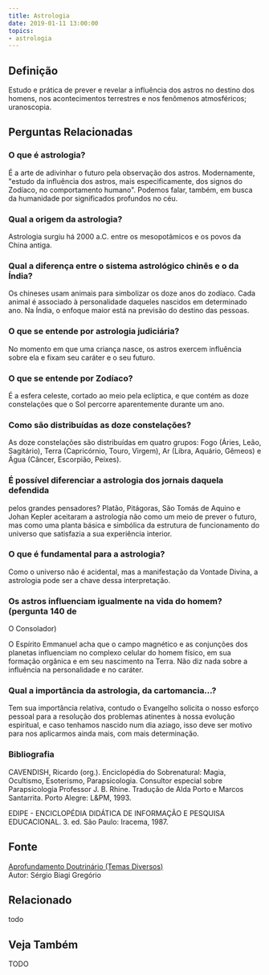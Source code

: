 ```yaml
---
title: Astrologia
date: 2019-01-11 13:00:00
topics: 
- astrologia
---
```


## Definição
Estudo e prática de prever e revelar a influência dos astros no destino dos
homens, nos acontecimentos terrestres e nos fenômenos atmosféricos; uranoscopia.


## Perguntas Relacionadas

### O que é astrologia?
É a arte de adivinhar o futuro pela observação dos astros. Modernamente,
"estudo da influência dos astros, mais especificamente, dos signos do
Zodíaco, no comportamento humano". Podemos falar, também, em busca da
humanidade por significados profundos no céu.

### Qual a origem da astrologia?
Astrologia surgiu há 2000 a.C. entre os mesopotâmicos e os povos da
China antiga.

### Qual a diferença entre o sistema astrológico chinês e o da Índia?
Os chineses usam animais para simbolizar os doze anos do zodíaco. Cada
animal é associado à personalidade daqueles nascidos em determinado ano.
Na Índia, o enfoque maior está na previsão do destino das pessoas.

### O que se entende por astrologia judiciária?
No momento em que uma criança nasce, os astros exercem influência sobre
ela e fixam seu caráter e o seu futuro.

### O que se entende por Zodíaco?
É a esfera celeste, cortado ao meio pela eclíptica, e que contém as doze
constelações que o Sol percorre aparentemente durante um ano.

### Como são distribuídas as doze constelações?
As doze constelações são distribuídas em quatro grupos: Fogo (Áries,
Leão, Sagitário), Terra (Capricórnio, Touro, Virgem), Ar (Libra,
Aquário, Gêmeos) e Água (Câncer, Escorpião, Peixes).

### É possível diferenciar a astrologia dos jornais daquela defendida
pelos grandes pensadores?
Platão, Pitágoras, São Tomás de Aquino e Johan Kepler aceitaram a
astrologia não como um meio de prever o futuro, mas como uma planta
básica e simbólica da estrutura de funcionamento do universo que
satisfazia a sua experiência interior.

### O que é fundamental para a astrologia?
Como o universo não é acidental, mas a manifestação da Vontade Divina, a
astrologia pode ser a chave dessa interpretação.

### Os astros influenciam igualmente na vida do homem? (pergunta 140 de
O Consolador)

O Espírito Emmanuel acha que o campo magnético e as conjunções dos
planetas influenciam no complexo celular do homem físico, em sua
formação orgânica e em seu nascimento na Terra. Não diz nada sobre a
influência na personalidade e no caráter.

### Qual a importância da astrologia, da cartomancia...?
Tem sua importância relativa, contudo o Evangelho solicita o nosso
esforço pessoal para a resolução dos problemas atinentes à nossa
evolução espiritual, e caso tenhamos nascido num dia aziago, isso deve
ser motivo para nos aplicarmos ainda mais, com mais determinação.

### Bibliografia
CAVENDISH, Ricardo (org.). Enciclopédia do Sobrenatural: Magia,
Ocultismo, Esoterismo, Parapsicologia. Consultor especial sobre
Parapsicologia Professor J. B. Rhine. Tradução de Alda Porto e Marcos
Santarrita. Porto Alegre: L&PM, 1993.

EDIPE - ENCICLOPÉDIA DIDÁTICA DE INFORMAÇÃO E PESQUISA EDUCACIONAL. 3.
ed. São Paulo: Iracema, 1987.

## Fonte
[Aprofundamento Doutrinário (Temas Diversos)](https://sites.google.com/view/aprofundamentodoutrinario/astrologia)  
Autor: Sérgio Biagi Gregório


## Relacionado
todo

## Veja Também
TODO

